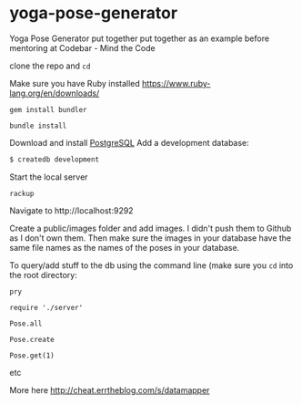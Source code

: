 # yoga-pose-generator
Yoga Pose Generator put together put together as an example before mentoring at Codebar - Mind the Code

clone the repo and `cd`

Make sure you have Ruby installed https://www.ruby-lang.org/en/downloads/

```gem install bundler```

```
bundle install
```

Download and install [PostgreSQL](http://www.postgresql.org/download/)
Add a development database:

```bash
$ createdb development
```

Start the local server

```
rackup
```

Navigate to http://localhost:9292

Create a public/images folder and add images. I didn't push them to Github as I don't own them. Then make sure the images in your database have the same file names as the names of the poses in your database.

To query/add stuff to the db using the command line (make sure you `cd` into the root directory:

```
pry
```

```
require './server'
```

```
Pose.all
```

```
Pose.create
```

```
Pose.get(1)
```

etc

More here http://cheat.errtheblog.com/s/datamapper
